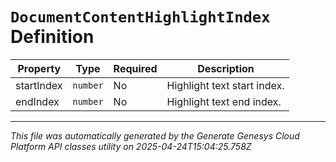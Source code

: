 # `DocumentContentHighlightIndex` Definition

| Property | Type | Required | Description |
|----------|------|----------|-------------|
| startIndex | `number` | No | Highlight text start index. |
| endIndex | `number` | No | Highlight text end index. |

---

*This file was automatically generated by the Generate Genesys Cloud Platform API classes utility on 2025-04-24T15:04:25.758Z*